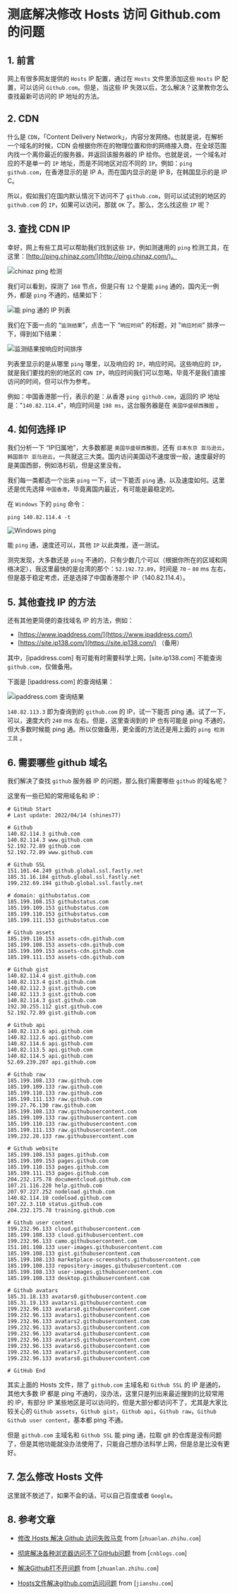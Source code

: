 # 测底解决修改 Hosts 访问 Github.com 的问题

## 1. 前言

网上有很多网友提供的 `Hosts` IP 配置，通过在 `Hosts` 文件里添加这些 `Hosts` IP 配置，可以访问 `Github.com`。但是，当这些 IP 失效以后，怎么解决？这里教你怎么查找最新可访问的 IP 地址的方法。

## 2. CDN

什么是 `CDN`，「Content Delivery Network」，内容分发网络。也就是说，在解析一个域名的时候，CDN 会根据你所在的物理位置和你的网络接入商，在全球范围内找一个离你最近的服务器，并返回该服务器的 IP 给你。也就是说，一个域名对应的不是单一的 `IP` 地址，而是不同地区对应不同的 `IP`。例如：`ping github.com`，在香港显示的是 IP A，而在国内显示的是 IP B，在韩国显示的是 IP C。

所以，假如我们在国内默认情况下访问不了 `github.com`，则可以试试别的地区的 `github.com` 的 `IP`，如果可以访问，那就 `OK` 了。那么，怎么找这些 `IP` 呢？

## 3. 查找 CDN IP

幸好，网上有些工具可以帮助我们找到这些 `IP`，例如测速用的 `ping` 检测工具，在这里：[http://ping.chinaz.com/](http://ping.chinaz.com/)。

![chinaz ping 检测](./images/chinaz-ping-tools.png)

我们可以看到，探测了 `168` 节点，但是只有 `12` 个是能 `ping` 通的，国内无一例外，都是 `ping` 不通的，结果如下：

![能 ping 通的 IP 列表](./images/ping-tool-ok-ip-list.png)

我们在下面一点的 “`监测结果`”，点击一下 “`响应时间`” 的标题，对 "`响应时间`" 排序一下，得到如下结果：

![监测结果按响应时间排序](./images/ping-tool-result-list.png)

列表里显示的是从哪里 `ping` 哪里，以及响应的 `IP`，响应时间。这些响应的 `IP`，就是我们要找的别的地区的 `CDN IP`，响应时间我们可以忽略，毕竟不是我们直接访问的时间，但可以作为参考。

例如：中国香港那一行，表示的是：从香港 `ping github.com`，返回的 IP 地址是："`140.82.114.4`"，响应时间是 `198 ms`，这台服务器是在 `美国华盛顿西雅图` 。

## 4. 如何选择 IP

我们分析一下 “IP归属地”，大多数都是 `美国华盛顿西雅图`，还有 `日本东京 亚马逊云`，`韩国首尔 亚马逊云`，一共就这三大类。国内访问美国动不速度很一般，速度最好的是美国西部，例如洛杉矶，但是这里没有。

我们每一类都选一个出来 `ping` 一下，试一下能否 `ping` 通，以及速度如何。这里还是优先选择 `中国香港`，毕竟离国内最近，有可能是最稳定的。

在 `Windows` 下的 `ping` 命令：

```shell
ping 140.82.114.4 -t
```

![Windows ping](./images/win-cmd-ping-command.png)

能 `ping` 通，速度还可以，其他 `IP` 以此类推，逐一测试。

测完发现，大多数还是 `ping` 不通的，只有少数几个可以（根据你所在的区域和网络决定），我这里最快的是台湾的那个：`52.192.72.89`，时间是 `70` - `80` ms 左右，但是基于稳定考虑，还是选择了中国香港那个 IP（140.82.114.4）。

## 5. 其他查找 IP 的方法

还有其他更简便的查找域名 IP 的方法，例如：

* [https://www.ipaddress.com/](https://www.ipaddress.com/)
* [https://site.ip138.com/](https://site.ip138.com/) （备用）

其中，[ipaddress.com] 有可能有时需要科学上网，[site.ip138.com] 不能查询 `github.com`，仅做备用。

下面是 [ipaddress.com] 的查询结果：

![ipaddress.com 查询结果](./images/ipaddress-website-github.png)

`140.82.113.3` 即为查询到的 `github.com` 的 IP，试一下能否 ping 通。试了一下，可以，速度大约 `240` ms 左右。但是，这里查询到的 IP 也有可能是 ping 不通的，但大多数时候能 ping 通。所以仅做备用，更全面的方法还是用上面的 `ping 检测工具` 。

## 6. 需要哪些 github 域名

我们解决了查找 `github` 服务器 IP 的问题，那么我们需要哪些 `github` 的域名呢？

这里有一些已知的常用域名和 IP：

```text
# GitHub Start
# Last update: 2022/04/14 (shines77)

# Github
140.82.114.3 github.com
140.82.114.3 www.github.com
52.192.72.89 github.com
52.192.72.89 www.github.com

# Github SSL
151.101.44.249 github.global.ssl.fastly.net
185.31.16.184 github.global.ssl.fastly.net
199.232.69.194 github.global.ssl.fastly.net

# domain: githubstatus.com
185.199.108.153 githubstatus.com
185.199.109.153 githubstatus.com
185.199.110.153 githubstatus.com
185.199.111.153 githubstatus.com

# Github assets
185.199.110.153 assets-cdn.github.com
185.199.108.153 assets-cdn.github.com
185.199.109.153 assets-cdn.github.com
185.199.111.153 assets-cdn.github.com

# Github gist
140.82.114.4 gist.github.com
140.82.113.4 gist.github.com
140.82.112.3 gist.github.com
140.82.113.3 gist.github.com
140.82.114.3 gist.github.com
192.30.255.112 gist.github.com
52.192.72.89 gist.github.com

# Github api
140.82.113.6 api.github.com
140.82.112.6 api.github.com
140.82.114.6 api.github.com
140.82.113.5 api.github.com
140.82.114.5 api.github.com
52.69.239.207 api.github.com

# Github raw
185.199.108.133 raw.github.com
185.199.109.133 raw.github.com
185.199.110.133 raw.github.com
185.199.111.133 raw.github.com
199.27.76.130 raw.github.com
185.199.108.133 raw.githubusercontent.com
185.199.109.133 raw.githubusercontent.com
185.199.110.133 raw.githubusercontent.com
185.199.111.133 raw.githubusercontent.com
199.232.28.133 raw.githubusercontent.com

# Github website
185.199.108.153 pages.github.com
185.199.109.153 pages.github.com
185.199.110.153 pages.github.com
185.199.111.153 pages.github.com
204.232.175.78 documentcloud.github.com
107.21.116.220 help.github.com
207.97.227.252 nodeload.github.com
140.82.114.10 codeload.github.com
107.22.3.110 status.github.com
204.232.175.78 training.github.com

# Github user content
199.232.96.133 cloud.githubusercontent.com
185.199.108.133 cloud.githubusercontent.com
199.232.96.133 camo.githubusercontent.com
151.101.108.133 user-images.githubusercontent.com
185.199.108.133 gist.githubusercontent.com
185.199.108.133 marketplace-screenshots.githubusercontent.com
185.199.108.133 repository-images.githubusercontent.com
185.199.108.133 user-images.githubusercontent.com
185.199.108.133 desktop.githubusercontent.com

# Github avatars
185.31.18.133 avatars0.githubusercontent.com
185.31.19.133 avatars1.githubusercontent.com
199.232.96.133 avatars0.githubusercontent.com
199.232.96.133 avatars1.githubusercontent.com
199.232.96.133 avatars2.githubusercontent.com
199.232.96.133 avatars3.githubusercontent.com
199.232.96.133 avatars4.githubusercontent.com
199.232.96.133 avatars5.githubusercontent.com
199.232.96.133 avatars6.githubusercontent.com
199.232.96.133 avatars7.githubusercontent.com
199.232.96.133 avatars8.githubusercontent.com

# GitHub End
```

其实上面的 Hosts 文件，除了 `github.com` 主域名和 `Github SSL` 的 IP 是通的，其他大多数 IP 都是 ping 不通的，没办法，这里只是列出来最近搜到的比较常用的 IP，有部分 IP 某些地区是可以访问的，但是大部分都访问不了，尤其是大家比较关心的 `Github assets`，`Github gist`，`Github api`，`Github raw`，`Github Github user content`，基本都 ping 不通。

但是 `github.com` 主域名和 `Github SSL` 能 ping 通，拉取 git 的仓库是没有问题了，但是其他功能就没办法使用了，只能自己想办法科学上网，但是总是比没有更好。

## 7. 怎么修改 Hosts 文件

这里就不敖述了，如果不会的话，可以自己百度或者 `Google`。

## 8. 参考文章

* [修改 Hosts 解决 Github 访问失败马克](https://zhuanlan.zhihu.com/p/107334179) from [`zhuanlan.zhihu.com`]

* [彻底解决各种浏览器访问不了GitHub问题](https://www.cnblogs.com/wanpi/p/14668174.html) from [`cnblogs.com`]

* [解决Github打不开问题](https://zhuanlan.zhihu.com/p/158938544) from [`zhuanlan.zhihu.com`]

* [Hosts文件解决github.com访问问题](https://www.jianshu.com/p/59553e6cb4c6) from [`jianshu.com`]
